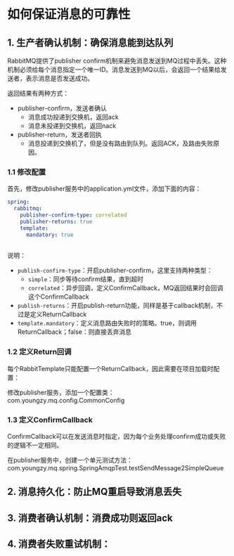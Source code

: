 # 如何保证消息的可靠性

## 1. 生产者确认机制：确保消息能到达队列
RabbitMQ提供了publisher confirm机制来避免消息发送到MQ过程中丢失。这种机制必须给每个消息指定一个唯一ID。消息发送到MQ以后，会返回一个结果给发送者，表示消息是否发送成功。

返回结果有两种方式：

- publisher-confirm，发送者确认
    - 消息成功投递到交换机，返回ack
    - 消息未投递到交换机，返回nack
- publisher-return，发送者回执
    - 消息投递到交换机了，但是没有路由到队列。返回ACK，及路由失败原因。

### 1.1 修改配置

首先，修改publisher服务中的application.yml文件，添加下面的内容：

```yaml
spring:
  rabbitmq:
    publisher-confirm-type: correlated
    publisher-returns: true
    template:
      mandatory: true
   
```

说明：
- `publish-confirm-type`：开启publisher-confirm，这里支持两种类型：
    - `simple`：同步等待confirm结果，直到超时
    - `correlated`：异步回调，定义ConfirmCallback，MQ返回结果时会回调这个ConfirmCallback
- `publish-returns`：开启publish-return功能，同样是基于callback机制，不过是定义ReturnCallback
- `template.mandatory`：定义消息路由失败时的策略。true，则调用ReturnCallback；false：则直接丢弃消息

### 1.2 定义Return回调

每个RabbitTemplate只能配置一个ReturnCallback，因此需要在项目加载时配置：

修改publisher服务，添加一个配置类：com.youngzy.mq.config.CommonConfig

### 1.3 定义ConfirmCallback

ConfirmCallback可以在发送消息时指定，因为每个业务处理confirm成功或失败的逻辑不一定相同。

在publisher服务中，创建一个单元测试方法：com.youngzy.mq.spring.SpringAmqpTest.testSendMessage2SimpleQueue

## 2. 消息持久化：防止MQ重启导致消息丢失
## 3. 消费者确认机制：消费成功则返回ack
## 4. 消费者失败重试机制：